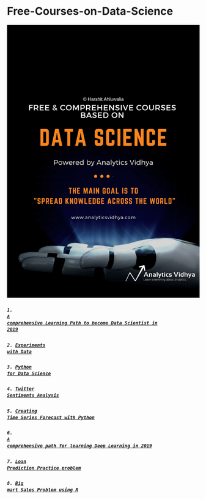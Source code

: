 # Free-Courses-on-Data-Science

![alt_text](https://github.com/harshitahluwalia7895/Free-Courses-on-Data-Science/blob/master/Free%20courses%20based%20on%20(1).jpg)
##### <code>1. [A comprehensive Learning Path to become Data Scientist in 2019](https://trainings.analyticsvidhya.com/courses/course-v1:AnalyticsVidhya+LPDS2019+LPDS2019_T1/about?utm_source=linkedinHA&utm_medium=blog)</code>

##### <code>2. [Experiments with Data](https://trainings.analyticsvidhya.com/courses/course-v1:AnalyticsVidhya+EWD01+2018_EWD_T1/about?utm_source=linkedinHA&utm_medium=blog)</code>

##### <code>3. [Python for Data Science](https://trainings.analyticsvidhya.com/courses/course-v1:AnalyticsVidhya+BPDS001+2018_T2/about?utm_source=linkedinHA&utm_medium=blog)</code>

##### <code>4. [Twitter Sentiments Analysis](https://trainings.analyticsvidhya.com/courses/course-v1:AnalyticsVidhya+TSA001+2018_T1/about?utm_source=linkedinHA&utm_medium=blog)</code>

##### <code>5. [Creating Time Series Forecast with Python](https://trainings.analyticsvidhya.com/courses/course-v1:AnalyticsVidhya+TS_101+TS_term1/about?utm_source=linkedinHA&utm_medium=blog)</code>

##### <code>6. [A comprehensive path for learning Deep Learning in 2019](https://trainings.analyticsvidhya.com/courses/course-v1:AnalyticsVidhya+Python-Final-Jan-Feb+Python-Session-1/about?utm_source=linkedinHA&utm_medium=blog)</code>

##### <code>7. [Loan Prediction Practice problem](https://trainings.analyticsvidhya.com/courses/course-v1:AnalyticsVidhya+LP101+2018_T1/about?utm_source=linkedinHA&utm_medium=blog)</code>

##### <code>8. [Big mart Sales Problem using R](https://trainings.analyticsvidhya.com/courses/course-v1:AnalyticsVidhya+BigMS01+2018_1/about?utm_source=linkedinHA&utm_medium=blog)</code>
